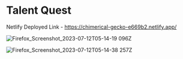 # Talent Quest
Netlify Deployed Link - https://chimerical-gecko-e669b2.netlify.app/

![Firefox_Screenshot_2023-07-12T05-14-19 096Z](https://github.com/thamo2020/talent-quest/assets/56106201/214d1191-5458-4096-84d8-bf2fbe8d796c)

![Firefox_Screenshot_2023-07-12T05-14-38 257Z](https://github.com/thamo2020/talent-quest/assets/56106201/4535b58e-00f6-4bf9-82f2-d867946cb5fa)

